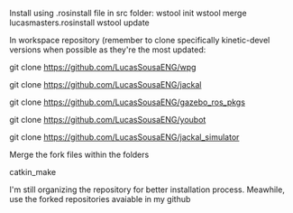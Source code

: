 Install using .rosinstall file in src folder:
wstool init
wstool merge lucasmasters.rosinstall
wstool update


In workspace repository (remember to clone specifically kinetic-devel versions when possible as they're the most updated:

git clone https://github.com/LucasSousaENG/wpg

git clone https://github.com/LucasSousaENG/jackal

git clone https://github.com/LucasSousaENG/gazebo_ros_pkgs

git clone https://github.com/LucasSousaENG/youbot

git clone https://github.com/LucasSousaENG/jackal_simulator

Merge the fork files within the folders

catkin_make

I'm still organizing the repository for better installation process. Meawhile, use the forked repositories avaiable in my github
